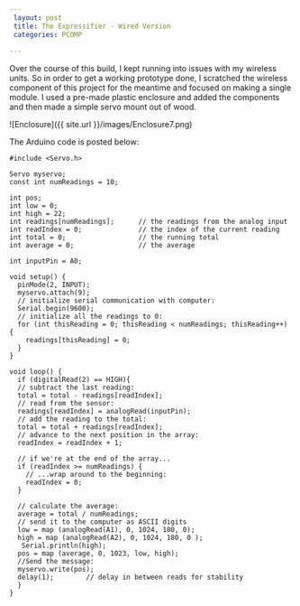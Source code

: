 ```yaml
---
 layout: post
 title: The Expressifier - Wired Version
 categories: PCOMP
 
---
```


Over the course of this build, I kept running into issues with my wireless units. So in order to get a working prototype done, I scratched the wireless component of this project for the meantime and focused on making a single module. I used a pre-made plastic enclosure and added the components and then made a simple servo mount out of wood. 

![Enclosure]({{ site.url }}/images/Enclosure7.png)


The Arduino code is posted below: 

```
#include <Servo.h>

Servo myservo;
const int numReadings = 10;

int pos;
int low = 0;
int high = 22;
int readings[numReadings];      // the readings from the analog input
int readIndex = 0;              // the index of the current reading
int total = 0;                  // the running total
int average = 0;                // the average

int inputPin = A0;

void setup() {
  pinMode(2, INPUT);
  myservo.attach(9);
  // initialize serial communication with computer:
  Serial.begin(9600);
  // initialize all the readings to 0:
  for (int thisReading = 0; thisReading < numReadings; thisReading++) {
    readings[thisReading] = 0;
  }
}

void loop() {
  if (digitalRead(2) == HIGH){
  // subtract the last reading:
  total = total - readings[readIndex];
  // read from the sensor:
  readings[readIndex] = analogRead(inputPin);
  // add the reading to the total:
  total = total + readings[readIndex];
  // advance to the next position in the array:
  readIndex = readIndex + 1;

  // if we're at the end of the array...
  if (readIndex >= numReadings) {
    // ...wrap around to the beginning:
    readIndex = 0;
  }

  // calculate the average:
  average = total / numReadings;
  // send it to the computer as ASCII digits
  low = map (analogRead(A1), 0, 1024, 180, 0);
  high = map (analogRead(A2), 0, 1024, 180, 0 );
   Serial.println(high);
  pos = map (average, 0, 1023, low, high);
  //Send the message:
  myservo.write(pos); 
  delay(1);        // delay in between reads for stability
  }
}
```


